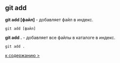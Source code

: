 ## git add

**git add [файл]** - добавляет файл в индекс.

`git add [файл]`

**git add .** - добавляет все файлы в каталоге в индекс.

`git add .`

[к cодержанию >](readme.md)
